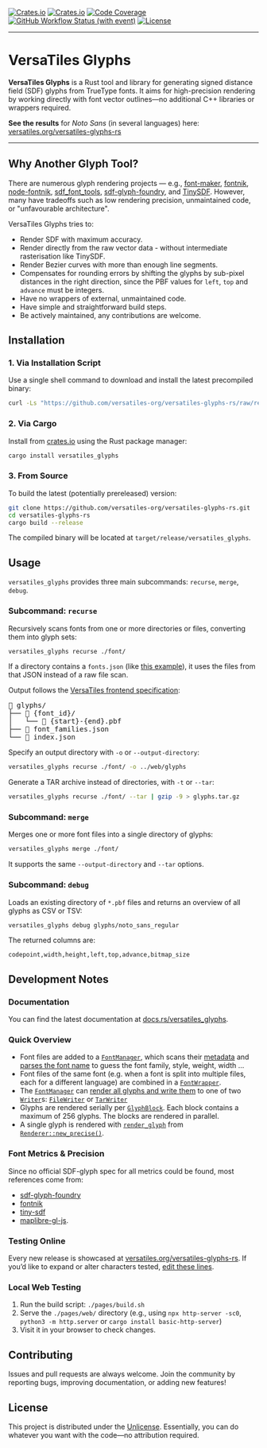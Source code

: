 [![Crates.io](https://img.shields.io/crates/v/versatiles_glyphs?label=crates.io)](https://crates.io/crates/versatiles_glyphs)
[![Crates.io](https://img.shields.io/crates/d/versatiles_glyphs?label=downloads)](https://crates.io/crates/versatiles_glyphs)
[![Code Coverage](https://codecov.io/gh/versatiles-org/versatiles-glyphs-rs/branch/main/graph/badge.svg?token=2eUtj8ick2)](https://codecov.io/gh/versatiles-org/versatiles-glyphs-rs)
[![GitHub Workflow Status (with event)](https://img.shields.io/github/actions/workflow/status/versatiles-org/versatiles-glyphs-rs/ci.yml)](https://github.com/versatiles-org/versatiles-glyphs-rs/actions/workflows/ci.yml)
[![License](https://img.shields.io/badge/license-Unlicense-green)](https://unlicense.org/)

---

# VersaTiles Glyphs

**VersaTiles Glyphs** is a Rust tool and library for generating signed distance field (SDF) glyphs from TrueType fonts. It aims for high-precision rendering by working directly with font vector outlines—no additional C++ libraries or wrappers required.

**See the results** for _Noto Sans_ (in several languages) here:  
[versatiles.org/versatiles-glyphs-rs](https://versatiles.org/versatiles-glyphs-rs/)

---

## Why Another Glyph Tool?

There are numerous glyph rendering projects — e.g., [font-maker](https://github.com/maplibre/font-maker), [fontnik](https://github.com/mapbox/fontnik), [node-fontnik](https://github.com/mapbox/node-fontnik), [sdf_font_tools](https://github.com/stadiamaps/sdf_font_tools), [sdf-glyph-foundry](https://github.com/mapbox/sdf-glyph-foundry), and [TinySDF](https://github.com/mapbox/tiny-sdf). However, many have tradeoffs such as low rendering precision, unmaintained code, or "unfavourable architecture".

VersaTiles Glyphs tries to:
- Render SDF with maximum accuracy.
- Render directly from the raw vector data - without intermediate rasterisation like TinySDF.
- Render Bezier curves with more than enough line segments.
- Compensates for rounding errors by shifting the glyphs by sub-pixel distances in the right direction, since the PBF values for `left`, `top` and `advance` must be integers.
- Have no wrappers of external, unmaintained code.
- Have simple and straightforward build steps.
- Be actively maintained, any contributions are welcome.

## Installation

### 1. Via Installation Script

Use a single shell command to download and install the latest precompiled binary:

```bash
curl -Ls "https://github.com/versatiles-org/versatiles-glyphs-rs/raw/refs/heads/main/scripts/install.sh" | sudo sh
```

### 2. Via Cargo

Install from [crates.io](https://crates.io/crates/versatiles_glyphs) using the Rust package manager:

```bash
cargo install versatiles_glyphs
```

### 3. From Source

To build the latest (potentially prereleased) version:

```bash
git clone https://github.com/versatiles-org/versatiles-glyphs-rs.git
cd versatiles-glyphs-rs
cargo build --release
```

The compiled binary will be located at `target/release/versatiles_glyphs`.

## Usage

`versatiles_glyphs` provides three main subcommands: `recurse`, `merge`, `debug`.

### Subcommand: `recurse`

Recursively scans fonts from one or more directories or files, converting them into glyph sets:

```bash
versatiles_glyphs recurse ./font/
```

If a directory contains a `fonts.json` (like [this example](https://github.com/versatiles-org/versatiles-fonts/blob/main/fonts/Noto%20Sans/fonts.json)), it uses the files from that JSON instead of a raw file scan.

Output follows the [VersaTiles frontend specification](https://docs.versatiles.org/compendium/specification_frontend.html#folder-assets-glyphs):

<pre>
📂 glyphs/
├── 📂 {font_id}/
│   └── 📄 {start}-{end}.pbf
├── 📄 font_families.json
└── 📄 index.json
</pre>

Specify an output directory with `-o` or `--output-directory`:

```bash
versatiles_glyphs recurse ./font/ -o ../web/glyphs
```

Generate a TAR archive instead of directories, with `-t` or `--tar`:

```bash
versatiles_glyphs recurse ./font/ --tar | gzip -9 > glyphs.tar.gz
```

### Subcommand: `merge`

Merges one or more font files into a single directory of glyphs:

```bash
versatiles_glyphs merge ./font/
```

It supports the same `--output-directory` and `--tar` options.

### Subcommand: `debug`

Loads an existing directory of `*.pbf` files and returns an overview of all glyphs as CSV or TSV:

```bash
versatiles_glyphs debug glyphs/noto_sans_regular
```

The returned columns are:
```text
codepoint,width,height,left,top,advance,bitmap_size
```

## Development Notes

### Documentation

You can find the latest documentation at [docs.rs/versatiles_glyphs](https://docs.rs/versatiles_glyphs/latest/versatiles_glyphs/).

### Quick Overview

- Font files are added to a [`FontManager`](https://docs.rs/versatiles_glyphs/latest/versatiles_glyphs/font/struct.FontManager.html), which scans their [metadata](https://docs.rs/versatiles_glyphs/latest/versatiles_glyphs/font/struct.FontMetadata.html) and [parses the font name](https://docs.rs/versatiles_glyphs/latest/versatiles_glyphs/font/fn.parse_font_name.html) to guess the font family, style, weight, width …
- Font files of the same font (e.g. when a font is split into multiple files, each for a different language) are combined in a [`FontWrapper`](https://docs.rs/versatiles_glyphs/latest/versatiles_glyphs/font/struct.FontWrapper.html).
- The [`FontManager`](https://docs.rs/versatiles_glyphs/latest/versatiles_glyphs/font/struct.FontManager.html) can [render all glyphs and write them](https://docs.rs/versatiles_glyphs/latest/versatiles_glyphs/font/struct.FontManager.html#method.render_glyphs) to one of two [`Writer`](https://docs.rs/versatiles_glyphs/latest/versatiles_glyphs/writer/trait.Writer.html)s: [`FileWriter`](https://docs.rs/versatiles_glyphs/latest/versatiles_glyphs/writer/struct.FileWriter.html) or [`TarWriter`](https://docs.rs/versatiles_glyphs/latest/versatiles_glyphs/writer/struct.TarWriter.html)
- Glyphs are rendered serially per [`GlyphBlock`](https://docs.rs/versatiles_glyphs/latest/versatiles_glyphs/font/struct.GlyphBlock.html). Each block contains a maximum of 256 glyphs. The blocks are rendered in parallel.
- A single glyph is rendered with [`render_glyph`](https://docs.rs/versatiles_glyphs/latest/versatiles_glyphs/render/struct.Renderer.html#method.render_glyph) from [`Renderer::new_precise()`](https://docs.rs/versatiles_glyphs/latest/versatiles_glyphs/render/struct.Renderer.html#method.new_precise).

### Font Metrics & Precision

Since no official SDF-glyph spec for all metrics could be found, most references come from:

- [sdf-glyph-foundry](https://github.com/mapbox/sdf-glyph-foundry/blob/master/include/mapbox/glyph_foundry_impl.hpp)
- [fontnik](https://github.com/mapbox/fontnik/blob/master/lib/sdf.js)
- [tiny-sdf](https://github.com/mapbox/tiny-sdf)
- [maplibre-gl-js](https://github.com/maplibre/maplibre-gl-js/blob/main/src/render/glyph_manager.ts).

### Testing Online

Every new release is showcased at [versatiles.org/versatiles-glyphs-rs](https://versatiles.org/versatiles-glyphs-rs/).
If you’d like to expand or alter characters tested, [edit these lines](https://github.com/versatiles-org/versatiles-glyphs-rs/blob/main/pages/web/index.html#L27).

### Local Web Testing

1. Run the build script: `./pages/build.sh`
2. Serve the `./pages/web/` directory (e.g., using `npx http-server -sc0`, `python3 -m http.server` or `cargo install basic-http-server`)
3. Visit it in your browser to check changes.

## Contributing

Issues and pull requests are always welcome. Join the community by reporting bugs, improving documentation, or adding new features!

## License

This project is distributed under the [Unlicense](https://unlicense.org/). Essentially, you can do whatever you want with the code—no attribution required.
